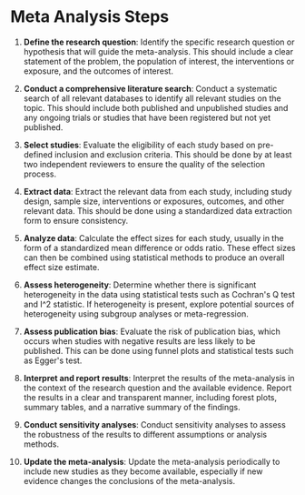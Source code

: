 # Meta Analysis Steps

1. **Define the research question**: Identify the specific research question or hypothesis that will guide the meta-analysis. This should include a clear statement of the problem, the population of interest, the interventions or exposure, and the outcomes of interest.

2. **Conduct a comprehensive literature search**: Conduct a systematic search of all relevant databases to identify all relevant studies on the topic. This should include both published and unpublished studies and any ongoing trials or studies that have been registered but not yet published.

3. **Select studies**: Evaluate the eligibility of each study based on pre-defined inclusion and exclusion criteria. This should be done by at least two independent reviewers to ensure the quality of the selection process.

4. **Extract data**: Extract the relevant data from each study, including study design, sample size, interventions or exposures, outcomes, and other relevant data. This should be done using a standardized data extraction form to ensure consistency.

5. **Analyze data**: Calculate the effect sizes for each study, usually in the form of a standardized mean difference or odds ratio. These effect sizes can then be combined using statistical methods to produce an overall effect size estimate.

6. **Assess heterogeneity**: Determine whether there is significant heterogeneity in the data using statistical tests such as Cochran's Q test and I^2 statistic. If heterogeneity is present, explore potential sources of heterogeneity using subgroup analyses or meta-regression.

7. **Assess publication bias**: Evaluate the risk of publication bias, which occurs when studies with negative results are less likely to be published. This can be done using funnel plots and statistical tests such as Egger's test.

8. **Interpret and report results**: Interpret the results of the meta-analysis in the context of the research question and the available evidence. Report the results in a clear and transparent manner, including forest plots, summary tables, and a narrative summary of the findings.

9. **Conduct sensitivity analyses**: Conduct sensitivity analyses to assess the robustness of the results to different assumptions or analysis methods.

10. **Update the meta-analysis**: Update the meta-analysis periodically to include new studies as they become available, especially if new evidence changes the conclusions of the meta-analysis.
